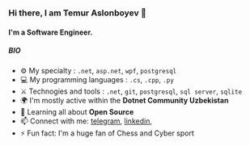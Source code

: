 ### Hi there, I am Temur Aslonboyev 👋

#### I'm a Software Engineer.

##### BIO

- ⚙️ My specialty : `.net`, `asp.net`, `wpf`, `postgresql`
- 💻 My programming languages : `.cs`, `.cpp`, `.py` 
- ⚔️ Technogies and tools : `.net`, `git`, `postgresql`, `sql server`, `sqlite`
- 🌍 I'm mostly active within the **Dotnet Community Uzbekistan**
- 🌱 Learning all about **Open Source**
- 📫 Connect with me: [telegram](https://t.me/Temuroff07), [linkedin](https://uz.linkedin.com/in/temur-aslonboyev-0074a1240),
- ⚡️ Fun fact: I'm a huge fan of Chess and Cyber sport


<!---
temurofficial07/temurofficial07 is a ✨ special ✨ repository because its `README.md` (this file) appears on your GitHub profile.
You can click the Preview link to take a look at your changes.
--->
